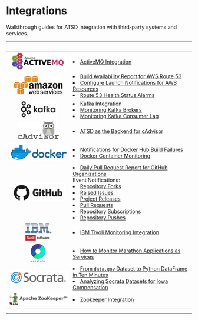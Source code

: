 # Integrations

Walkthrough guides for ATSD integration with third-party systems and services.

|&nbsp; |&nbsp;|
|:--:|--|
<a id="activemq"></a>![](./images/activemq-logo-1.png) | <li> [ActiveMQ Integration](activemq/README.md)
<a id="aws"></a>![](./images/aws-logo-1.png) |<li>[Build Availability Report for AWS Route 53](aws/route53-health-checks/README.md)<br><li>[Configure Launch Notifications for AWS Resources](aws/cloud-watch-alert/README.md)<br><li>[Route 53 Health Status Alarms](aws/route53-email-notifications/README.md) |
<a id="kafka"></a>![](./images/kafka-logo-1.png) |<li>[Kafka Integration](kafka/README.md)<br><li>[Monitoring Kafka Brokers](kafka/brokers-monitoring/README.md)<br><li>[Monitoring Kafka Consumer Lag](kafka/consumers-monitoring/README.md)
<a id="cadvisor"></a>![](./images/cadvisor-logo-3.png) | <li>[ATSD as the Backend for cAdvisor](cadvisor/README.md)
<a id="docker"></a>![](./images/docker-logo-1.png)|<li>[Notifications for Docker Hub Build Failures](docker/README.md)<br><li>[Docker Container Monitoring](docker/docker-engine.md)
<a id="github"></a>![](./images/github-logo-2.png)|<li>[Daily Pull Request Report for GitHub Organizations](github/pr-report.md)<br>Event Notifications:<br><li>[Repository Forks](github/fork-notification.md)<br><li>[Raised Issues](github/issue-notification.md)<br><li>[Project Releases](github/project-release-notification.md)<br><li>[Pull Requests](github/pr-notification.md)<br><li>[Repository Subscriptions](github/watch-notification.md)<br> <li>[Repository Pushes](github/push-notification.md)
<a id="ibm"></a>![](./images/ibm-logo-1.png) |<li>[IBM Tivoli Monitoring Integration](itm/README.md)
<a id="marathon"></a>![](./images/marathon-logo-1.png) |<li>[How to Monitor Marathon Applications as Services](marathon/capacity-and-usage/README.md)
<a id="socrata"></a>![](./images/socrata-logo-1.png)|<li>[From `data.gov` Dataset to Python DataFrame in Ten Minutes](socrata/python/README.md)<br><li>[Analyzing Socrata Datasets for Iowa Compensation](socrata/iowa-compensation/README.md)
<a id="zookeeper"></a>![](./images/zookeeper-logo-3.png)| <li>[Zookeeper Integration](zookeeper/README.md)
---